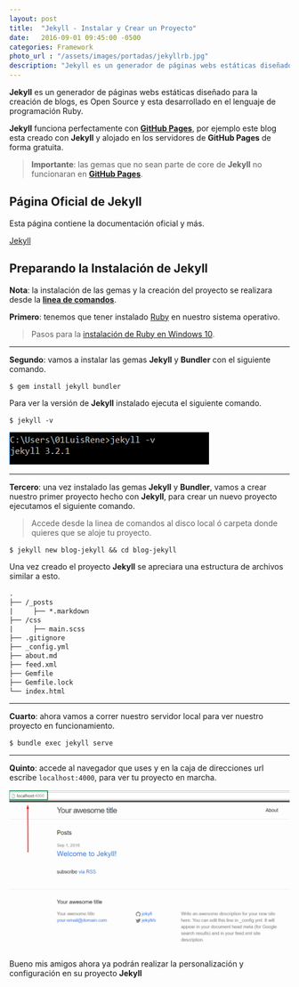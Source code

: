 ```yaml
---
layout: post
title:  "Jekyll - Instalar y Crear un Proyecto"
date:   2016-09-01 09:45:00 -0500
categories: Framework 
photo_url : "/assets/images/portadas/jekyllrb.jpg"
description: "Jekyll es un generador de páginas webs estáticas diseñado para la creación de blogs, es Open Source y esta desarrollado en el lenguaje de programación Ruby"
---
```

**Jekyll** es un generador de páginas webs estáticas diseñado para la creación de blogs, es Open Source y esta desarrollado en el lenguaje de programación Ruby.

**Jekyll** funciona perfectamente con [**GitHub Pages**](https://pages.github.com/), por ejemplo este blog esta creado con **Jekyll** y alojado en los servidores de **GitHub Pages** de forma gratuita.

> **Importante**: las gemas que no sean parte de core de **Jekyll** no funcionaran en [**GitHub Pages**](https://pages.github.com/).

## Página Oficial de Jekyll

Esta página contiene la documentación oficial y más.

<a class="btn-link link btn" href="https://jekyllrb.com/" target="_blank">Jekyll</a>

## Preparando la Instalación de Jekyll

**Nota**: la instalación de las gemas y la creación del proyecto se realizara desde la <a href="https://medium.com/@01luisrene/ejecutar-powershell-cmd-como-administrador-s-o-windows-10-3e9a0601bd8f#.tv1rk5lcl" target="_blnak"><strong>linea de comandos</strong></a>.

**Primero**: tenemos que tener instalado [Ruby](https://www.ruby-lang.org/es/) en nuestro sistema operativo.

>  Pasos para la [instalación de Ruby en Windows 10](http://01luisrene.com/blog/2016/08/30/instalar-ruby-en-windows-10/).

***

**Segundo**: vamos a instalar las gemas **Jekyll** y **Bundler** con el siguiente comando.

```
$ gem install jekyll bundler
```

Para ver la versión de **Jekyll** instalado ejecuta el siguiente comando.

```
$ jekyll -v
```

![Versión de Jekyll](/assets/images/posts/jekyll/jekyll_version.png)

***

**Tercero**: una vez instalado las gemas **Jekyll** y **Bundler**, vamos a crear nuestro primer proyecto hecho con **Jekyll**, para crear un nuevo proyecto ejecutamos el siguiente comando.

> Accede desde la linea de comandos al disco local ó carpeta donde quieres que se aloje tu proyecto.

```
$ jekyll new blog-jekyll && cd blog-jekyll
```

Una vez creado el proyecto **Jekyll** se apreciara una estructura de archivos similar a esto.

```
.
├── /_posts
|     ├── *.markdown
├── /css
|     ├── main.scss
├── .gitignore
├── _config.yml
├── about.md
├── feed.xml
├── Gemfile
├── Gemfile.lock
└── index.html
```

***

**Cuarto**: ahora vamos a correr nuestro servidor local para ver nuestro proyecto en funcionamiento.

```
$ bundle exec jekyll serve
```

***

**Quinto**: accede al navegador que uses y en la caja de direcciones url escribe `localhost:4000`, para ver tu proyecto en marcha.

![localhost](/assets/images/posts/jekyll/localhost.png)

Bueno mis amigos ahora ya podrán realizar la personalización y configuración en su proyecto **Jekyll**